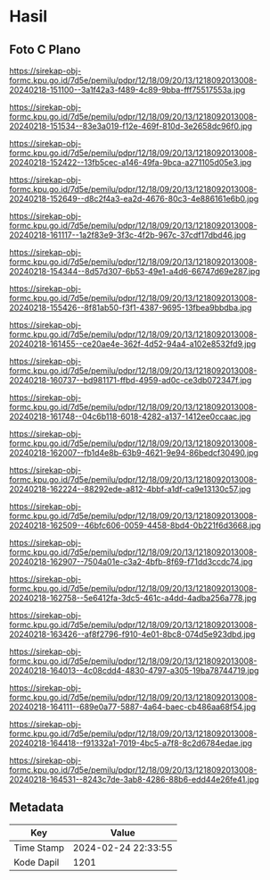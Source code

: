# Hasil

## Foto C Plano

https://sirekap-obj-formc.kpu.go.id/7d5e/pemilu/pdpr/12/18/09/20/13/1218092013008-20240218-151100--3a1f42a3-f489-4c89-9bba-fff75517553a.jpg

https://sirekap-obj-formc.kpu.go.id/7d5e/pemilu/pdpr/12/18/09/20/13/1218092013008-20240218-151534--83e3a019-f12e-469f-810d-3e2658dc96f0.jpg

https://sirekap-obj-formc.kpu.go.id/7d5e/pemilu/pdpr/12/18/09/20/13/1218092013008-20240218-152422--13fb5cec-a146-49fa-9bca-a271105d05e3.jpg

https://sirekap-obj-formc.kpu.go.id/7d5e/pemilu/pdpr/12/18/09/20/13/1218092013008-20240218-152649--d8c2f4a3-ea2d-4676-80c3-4e886161e6b0.jpg

https://sirekap-obj-formc.kpu.go.id/7d5e/pemilu/pdpr/12/18/09/20/13/1218092013008-20240218-161117--1a2f83e9-3f3c-4f2b-967c-37cdf17dbd46.jpg

https://sirekap-obj-formc.kpu.go.id/7d5e/pemilu/pdpr/12/18/09/20/13/1218092013008-20240218-154344--8d57d307-6b53-49e1-a4d6-66747d69e287.jpg

https://sirekap-obj-formc.kpu.go.id/7d5e/pemilu/pdpr/12/18/09/20/13/1218092013008-20240218-155426--8f81ab50-f3f1-4387-9695-13fbea9bbdba.jpg

https://sirekap-obj-formc.kpu.go.id/7d5e/pemilu/pdpr/12/18/09/20/13/1218092013008-20240218-161455--ce20ae4e-362f-4d52-94a4-a102e8532fd9.jpg

https://sirekap-obj-formc.kpu.go.id/7d5e/pemilu/pdpr/12/18/09/20/13/1218092013008-20240218-160737--bd981171-ffbd-4959-ad0c-ce3db072347f.jpg

https://sirekap-obj-formc.kpu.go.id/7d5e/pemilu/pdpr/12/18/09/20/13/1218092013008-20240218-161748--04c6b118-6018-4282-a137-1412ee0ccaac.jpg

https://sirekap-obj-formc.kpu.go.id/7d5e/pemilu/pdpr/12/18/09/20/13/1218092013008-20240218-162007--fb1d4e8b-63b9-4621-9e94-86bedcf30490.jpg

https://sirekap-obj-formc.kpu.go.id/7d5e/pemilu/pdpr/12/18/09/20/13/1218092013008-20240218-162224--88292ede-a812-4bbf-a1df-ca9e13130c57.jpg

https://sirekap-obj-formc.kpu.go.id/7d5e/pemilu/pdpr/12/18/09/20/13/1218092013008-20240218-162509--46bfc606-0059-4458-8bd4-0b221f6d3668.jpg

https://sirekap-obj-formc.kpu.go.id/7d5e/pemilu/pdpr/12/18/09/20/13/1218092013008-20240218-162907--7504a01e-c3a2-4bfb-8f69-f71dd3ccdc74.jpg

https://sirekap-obj-formc.kpu.go.id/7d5e/pemilu/pdpr/12/18/09/20/13/1218092013008-20240218-162758--5e6412fa-3dc5-461c-a4dd-4adba256a778.jpg

https://sirekap-obj-formc.kpu.go.id/7d5e/pemilu/pdpr/12/18/09/20/13/1218092013008-20240218-163426--af8f2796-f910-4e01-8bc8-074d5e923dbd.jpg

https://sirekap-obj-formc.kpu.go.id/7d5e/pemilu/pdpr/12/18/09/20/13/1218092013008-20240218-164013--4c08cdd4-4830-4797-a305-19ba78744719.jpg

https://sirekap-obj-formc.kpu.go.id/7d5e/pemilu/pdpr/12/18/09/20/13/1218092013008-20240218-164111--689e0a77-5887-4a64-baec-cb486aa68f54.jpg

https://sirekap-obj-formc.kpu.go.id/7d5e/pemilu/pdpr/12/18/09/20/13/1218092013008-20240218-164418--f91332a1-7019-4bc5-a7f8-8c2d6784edae.jpg

https://sirekap-obj-formc.kpu.go.id/7d5e/pemilu/pdpr/12/18/09/20/13/1218092013008-20240218-164531--8243c7de-3ab8-4286-88b6-edd44e26fe41.jpg


## Metadata

| Key        | Value               |
| ---------- | ------------------- |
| Time Stamp | 2024-02-24 22:33:55 |
| Kode Dapil | 1201                |



